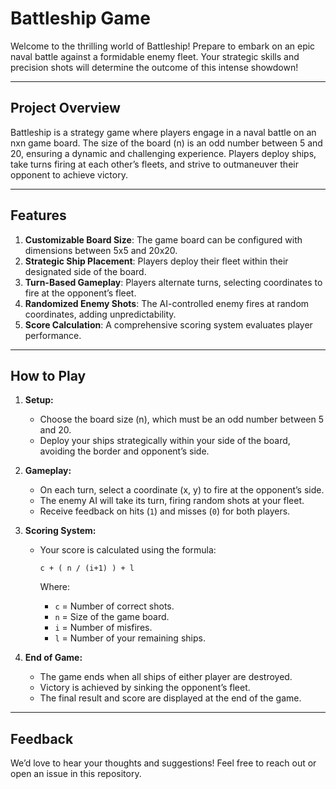 # Battleship Game

Welcome to the thrilling world of Battleship! Prepare to embark on an epic naval battle against a formidable enemy fleet. Your strategic skills and precision shots will determine the outcome of this intense showdown!

---

## Project Overview

Battleship is a strategy game where players engage in a naval battle on an nxn game board. The size of the board (n) is an odd number between 5 and 20, ensuring a dynamic and challenging experience. Players deploy ships, take turns firing at each other’s fleets, and strive to outmaneuver their opponent to achieve victory.

---

## Features

1. **Customizable Board Size**: The game board can be configured with dimensions between 5x5 and 20x20.
2. **Strategic Ship Placement**: Players deploy their fleet within their designated side of the board.
3. **Turn-Based Gameplay**: Players alternate turns, selecting coordinates to fire at the opponent’s fleet.
4. **Randomized Enemy Shots**: The AI-controlled enemy fires at random coordinates, adding unpredictability.
5. **Score Calculation**: A comprehensive scoring system evaluates player performance.

---

## How to Play

1. **Setup:**
   - Choose the board size (n), which must be an odd number between 5 and 20.
   - Deploy your ships strategically within your side of the board, avoiding the border and opponent’s side.

2. **Gameplay:**
   - On each turn, select a coordinate (x, y) to fire at the opponent’s side.
   - The enemy AI will take its turn, firing random shots at your fleet.
   - Receive feedback on hits (`1`) and misses (`0`) for both players.

3. **Scoring System:**
   - Your score is calculated using the formula:
     
     `c + ( n / (i+1) ) + l`
     
     Where:
     - `c` = Number of correct shots.
     - `n` = Size of the game board.
     - `i` = Number of misfires.
     - `l` = Number of your remaining ships.

4. **End of Game:**
   - The game ends when all ships of either player are destroyed.
   - Victory is achieved by sinking the opponent’s fleet.
   - The final result and score are displayed at the end of the game.

---

## Feedback

We’d love to hear your thoughts and suggestions! Feel free to reach out or open an issue in this repository.
